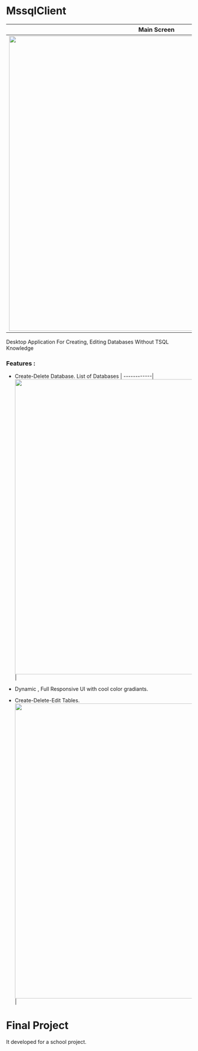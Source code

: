 # MssqlClient
Main Screen       | 
------------|
<img src="https://cdn.pbrd.co/images/HnCWLnl.png" width="800">  |
Desktop Application For Creating, Editing Databases Without TSQL Knowledge
### Features :
* Create-Delete Database.
List of Databases      | 
------------|
<img src="https://cdn.pbrd.co/images/HnCY5ht.png" width="800">  |
* Dynamic , Full Responsive UI with cool color gradiants.

* Create-Delete-Edit Tables.
<img src="https://cdn.pbrd.co/images/HnCZ9Qv.png" width="800">  |


# Final Project #
It developed for a school project.
